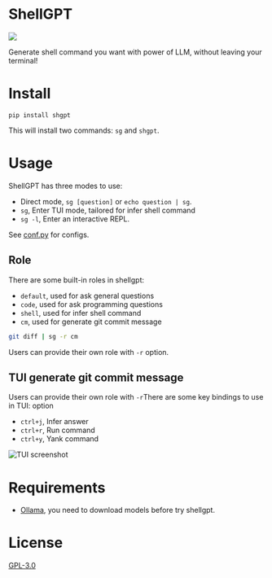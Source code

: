 # ShellGPT

[![](https://img.shields.io/pypi/v/shgpt)](https://pypi.org/project/shgpt/)

Generate shell command you want with power of LLM, without leaving your terminal!

# Install
```
pip install shgpt
```

This will install two commands: `sg` and `shgpt`.

# Usage

ShellGPT has three modes to use:
- Direct mode, `sg [question]` or `echo question | sg`.
- `sg`, Enter TUI mode, tailored for infer shell command
- `sg -l`, Enter an interactive REPL.

See [conf.py](shgpt/utils/conf.py) for configs.

## Role

There are some built-in roles in shellgpt:
- `default`, used for ask general questions
- `code`, used for ask programming questions
- `shell`, used for infer shell command
- `cm`, used for generate git commit message

```bash
git diff | sg -r cm
```

Users can provide their own role with `-r` option.

## TUI generate git commit message

Users can provide their own role with `-r`There are some key bindings to use in TUI: option
- `ctrl+j`, Infer answer
- `ctrl+r`, Run command
- `ctrl+y`, Yank command

![TUI screenshot](./assets/shellgpt-tui.jpg)

# Requirements
- [Ollama](https://ollama.com/), you need to download models before try shellgpt.

# License

[GPL-3.0](https://opensource.org/license/GPL-3.0)
